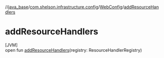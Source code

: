 //[java_base](../../../index.md)/[com.shelson.infrastructure.config](../index.md)/[WebConfig](index.md)/[addResourceHandlers](add-resource-handlers.md)

# addResourceHandlers

[JVM]\
open fun [addResourceHandlers](add-resource-handlers.md)(registry: ResourceHandlerRegistry)
